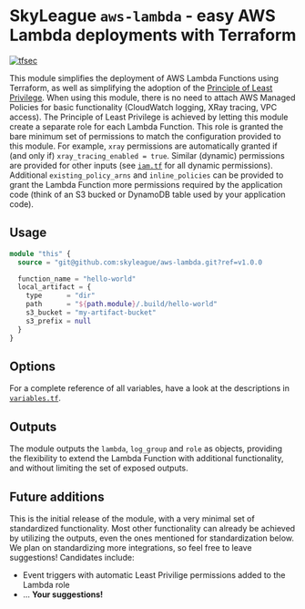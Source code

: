 # SkyLeague `aws-lambda` - easy AWS Lambda deployments with Terraform

[![tfsec](https://github.com/skyleague/aws-lambda/actions/workflows/tfsec.yml/badge.svg?branch=main)](https://github.com/skyleague/aws-lambda/actions/workflows/tfsec.yml)

This module simplifies the deployment of AWS Lambda Functions using Terraform, as well as simplifying the adoption of the [Principle of Least Privilege](https://aws.amazon.com/blogs/security/techniques-for-writing-least-privilege-iam-policies/). When using this module, there is no need to attach AWS Managed Policies for basic functionality (CloudWatch logging, XRay tracing, VPC access). The Principle of Least Privilege is achieved by letting this module create a separate role for each Lambda Function. This role is granted the bare minimum set of permissions to match the configuration provided to this module. For example, `xray` permissions are automatically granted if (and only if) `xray_tracing_enabled = true`. Similar (dynamic) permissions are provided for other inputs (see [`iam.tf`](./iam.tf) for all dynamic permissions). Additional `existing_policy_arns` and `inline_policies` can be provided to grant the Lambda Function more permissions required by the application code (think of an S3 bucked or DynamoDB table used by your application code).

## Usage

```terraform
module "this" {
  source = "git@github.com:skyleague/aws-lambda.git?ref=v1.0.0

  function_name = "hello-world"
  local_artifact = {
    type      = "dir"
    path      = "${path.module}/.build/hello-world"
    s3_bucket = "my-artifact-bucket"
    s3_prefix = null
  }
}
```

## Options

For a complete reference of all variables, have a look at the descriptions in [`variables.tf`](./variables.tf).

## Outputs

The module outputs the `lambda`, `log_group` and `role` as objects, providing the flexibility to extend the Lambda Function with additional functionality, and without limiting the set of exposed outputs.

## Future additions

This is the initial release of the module, with a very minimal set of standardized functionality. Most other functionality can already be achieved by utilizing the outputs, even the ones mentioned for standardization below. We plan on standardizing more integrations, so feel free to leave suggestions! Candidates include:

- Event triggers with automatic Least Privilige permissions added to the Lambda role
- ... **Your suggestions!**
